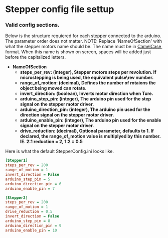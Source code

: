 # Stepper config file settup

### Valid config sections.
Below is the structure requiered for each stepper connected to the arduino. The parameter order does not matter.
    NOTE: Replace 'NameOfSection' with what the stepper motors name should be.
    The name must be in [CamelCase,](https://en.wikipedia.org/wiki/Camel_case) format.
    When this name is shown on screen, spaces will be added just before the capitalized letters.

* **NameOfSection**
    * **steps_per_rev: (integer), Stepper motors steps per revolution. If microstepping is being used, the equivalent pulse\rev number.**
    * **range_of_motion: (decimal), Defines the number of rotaions the object being moved can rotate.**
    * **invert_direction: (boolean), Inverts motor direction when Ture.**
    * **arduino_step_pin: (integer), The arduino pin used for the step signal on the stepper motor driver.**
    * **arduino_direction_pin: (integer), The arduino pin used for the direction signal on the stepper motor driver.**
    * **arduino_enable_pin: (integer), The arduino pin used for the enable signal on the stepper motor driver.**
    * **drive_reduction: (decimal), Optional parameter, defaults to 1. If declared, the range_of_motion value is multiplyed by this number. IE. 2:1 reduction = 2, 1:2 = 0.5**


Here is what the default StepperConfig.ini looks like.
```ini
[Stepper1]
steps_per_rev = 200
range_of_motion = 1
invert_direction = False
arduino_step_pin = 5
arduino_direction_pin = 6
arduino_enable_pin = 7

[Stepper2]
steps_per_rev = 200
range_of_motion = 1
drive_reduction = 0.5
invert_direction = False
arduino_step_pin = 8
arduino_direction_pin = 9
arduino_enable_pin = 10
```
